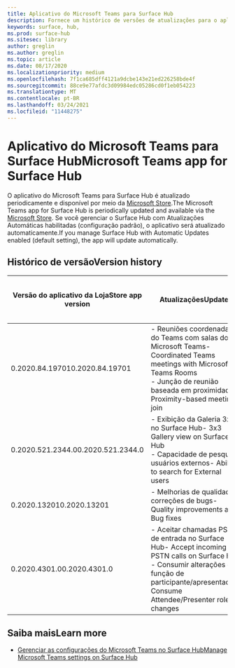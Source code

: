 ```yaml
---
title: Aplicativo do Microsoft Teams para Surface Hub
description: Fornece um histórico de versões de atualizações para o aplicativo do Microsoft Teams para Surface Hub
keywords: surface, hub,
ms.prod: surface-hub
ms.sitesec: library
author: greglin
ms.author: greglin
ms.topic: article
ms.date: 08/17/2020
ms.localizationpriority: medium
ms.openlocfilehash: 7f1ca685dff4121a9dcbe143e21ed226258bde4f
ms.sourcegitcommit: 88ce9e77afdc3d09984edc05286cd0f1eb054223
ms.translationtype: MT
ms.contentlocale: pt-BR
ms.lasthandoff: 03/24/2021
ms.locfileid: "11448275"
---
```

# <a name="microsoft-teams-app-for-surface-hub"></a><span data-ttu-id="31c78-104">Aplicativo do Microsoft Teams para Surface Hub</span><span class="sxs-lookup"><span data-stu-id="31c78-104">Microsoft Teams app for Surface Hub</span></span> 

<span data-ttu-id="31c78-105">O aplicativo do Microsoft Teams para Surface Hub é atualizado periodicamente e disponível por meio da [Microsoft Store](https://www.microsoft.com/store/apps/windows).</span><span class="sxs-lookup"><span data-stu-id="31c78-105">The Microsoft Teams app for Surface Hub is periodically updated and available via the [Microsoft Store](https://www.microsoft.com/store/apps/windows).</span></span> <span data-ttu-id="31c78-106">Se você gerenciar o Surface Hub com Atualizações Automáticas habilitadas (configuração padrão), o aplicativo será atualizado automaticamente.</span><span class="sxs-lookup"><span data-stu-id="31c78-106">If you manage Surface Hub with Automatic Updates enabled (default setting), the app will update automatically.</span></span>
 

## <a name="version-history"></a><span data-ttu-id="31c78-107">Histórico de versão</span><span class="sxs-lookup"><span data-stu-id="31c78-107">Version history</span></span>
| <span data-ttu-id="31c78-108">Versão do aplicativo da Loja</span><span class="sxs-lookup"><span data-stu-id="31c78-108">Store app version</span></span> | <span data-ttu-id="31c78-109">Atualizações</span><span class="sxs-lookup"><span data-stu-id="31c78-109">Updates</span></span>                                                                                         | <span data-ttu-id="31c78-110">Publicado na Microsoft Store</span><span class="sxs-lookup"><span data-stu-id="31c78-110">Published to Microsoft Store</span></span> |
| --------------------- | --------------------------------------------------------------------------------------------------- | -------------------------------- |
| <span data-ttu-id="31c78-111">0.2020.84.19701</span><span class="sxs-lookup"><span data-stu-id="31c78-111">0.2020.84.19701</span></span>       | <span data-ttu-id="31c78-112">- Reuniões coordenadas do Teams com salas do Microsoft Teams</span><span class="sxs-lookup"><span data-stu-id="31c78-112">- Coordinated Teams meetings with Microsoft Teams Rooms</span></span> <br> <span data-ttu-id="31c78-113">- Junção de reunião baseada em proximidade</span><span class="sxs-lookup"><span data-stu-id="31c78-113">- Proximity-based meeting join</span></span>                            | <span data-ttu-id="31c78-114">12 de agosto de 2020</span><span class="sxs-lookup"><span data-stu-id="31c78-114">August 12, 2020</span></span><br>            |
| <span data-ttu-id="31c78-115">0.2020.521.2344.0</span><span class="sxs-lookup"><span data-stu-id="31c78-115">0.2020.521.2344.0</span></span>     | <span data-ttu-id="31c78-116">- Exibição da Galeria 3x3 no Surface Hub</span><span class="sxs-lookup"><span data-stu-id="31c78-116">- 3x3 Gallery view on Surface Hub</span></span><br><span data-ttu-id="31c78-117">- Capacidade de pesquisar usuários externos</span><span class="sxs-lookup"><span data-stu-id="31c78-117">- Ability to search for External users</span></span>                         | <span data-ttu-id="31c78-118">10 de junho de 2020</span><span class="sxs-lookup"><span data-stu-id="31c78-118">June 10, 2020</span></span><br>            |
| <span data-ttu-id="31c78-119">0.2020.13201</span><span class="sxs-lookup"><span data-stu-id="31c78-119">0.2020.13201</span></span>          | <span data-ttu-id="31c78-120">- Melhorias de qualidade e correções de bugs</span><span class="sxs-lookup"><span data-stu-id="31c78-120">- Quality improvements and Bug fixes</span></span>                                                                | <span data-ttu-id="31c78-121">1º de junho de 2020</span><span class="sxs-lookup"><span data-stu-id="31c78-121">June 1, 2020</span></span><br>          |
| <span data-ttu-id="31c78-122">0.2020.4301.0</span><span class="sxs-lookup"><span data-stu-id="31c78-122">0.2020.4301.0</span></span>         | <span data-ttu-id="31c78-123">- Aceitar chamadas PSTN de entrada no Surface Hub</span><span class="sxs-lookup"><span data-stu-id="31c78-123">- Accept incoming PSTN calls on Surface Hub</span></span><br><span data-ttu-id="31c78-124">- Consumir alterações de função de participante/apresentador</span><span class="sxs-lookup"><span data-stu-id="31c78-124">- Consume Attendee/Presenter role changes</span></span>            | <span data-ttu-id="31c78-125">21 de maio de 2020</span><span class="sxs-lookup"><span data-stu-id="31c78-125">May 21, 2020</span></span>                     |

## <a name="learn-more"></a><span data-ttu-id="31c78-126">Saiba mais</span><span class="sxs-lookup"><span data-stu-id="31c78-126">Learn more</span></span>

- [<span data-ttu-id="31c78-127">Gerenciar as configurações do Microsoft Teams no Surface Hub</span><span class="sxs-lookup"><span data-stu-id="31c78-127">Manage Microsoft Teams settings on Surface Hub</span></span>](https://docs.microsoft.com/microsoftteams/rooms/surface-hub-manage-config)